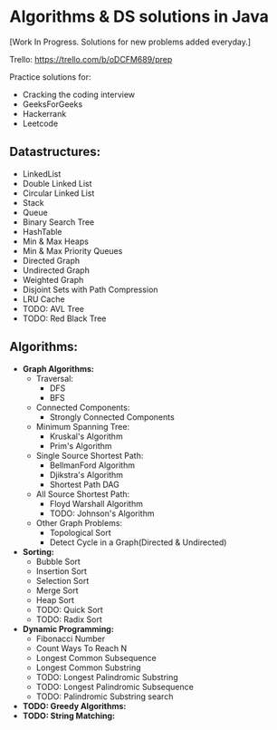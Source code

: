 # Algorithms & DS solutions in Java

[Work In Progress. Solutions for new problems added everyday.]

Trello: https://trello.com/b/oDCFM689/prep

Practice solutions for:

- Cracking the coding interview
- GeeksForGeeks
- Hackerrank
- Leetcode

Datastructures:
--------------
- LinkedList
- Double Linked List
- Circular Linked List
- Stack
- Queue
- Binary Search Tree
- HashTable
- Min & Max Heaps
- Min & Max Priority Queues
- Directed Graph
- Undirected Graph
- Weighted Graph
- Disjoint Sets with Path Compression
- LRU Cache
- TODO: AVL Tree
- TODO: Red Black Tree

Algorithms:
-----------
- **Graph Algorithms:**
  - Traversal:
    - DFS
    - BFS  
  - Connected Components:
    - Strongly Connected Components
  - Minimum Spanning Tree:
    - Kruskal's Algorithm
    - Prim's Algorithm
  - Single Source Shortest Path:
    - BellmanFord Algorithm
    - Djikstra's Algorithm
    - Shortest Path DAG
  - All Source Shortest Path:
    - Floyd Warshall Algorithm
    - TODO: Johnson's Algorithm
  - Other Graph Problems:
    - Topological Sort
    - Detect Cycle in a Graph(Directed & Undirected)
- **Sorting:**
  - Bubble Sort
  - Insertion Sort
  - Selection Sort
  - Merge Sort
  - Heap Sort
  - TODO: Quick Sort
  - TODO: Radix Sort
- **Dynamic Programming:**
  - Fibonacci Number
  - Count Ways To Reach N
  - Longest Common Subsequence
  - Longest Common Substring
  - TODO: Longest Palindromic Substring
  - TODO: Longest Palindromic Subsequence
  - TODO: Palindromic Substring search
- **TODO: Greedy Algorithms:**
- **TODO: String Matching:**
